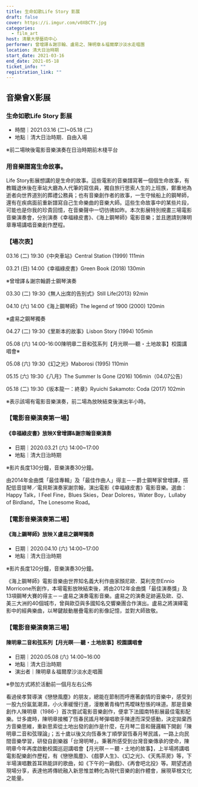 ```yaml
---
title: 生命如歌Life Story 影展
draft: false
cover: https://i.imgur.com/v0XBCTY.jpg
categories:
  - film_art
host: 清華大學藝術中心
performer: 曾增譯＆謝宗翰、盧易之、陳明章＆福爾摩沙淡水走唱團
location: 清大日治時期
start_date: 2021-03-16
end_date: 2021-05-18
ticket_info: ""
registration_link: ""
---
```

## 音樂會X影展
### 生命如歌Life Story 影展
* 時間｜2021.03.16 (二)~05.18 (二)
* 地點｜清大日治時期．自由入場

※前二場映後電影音樂演奏在日治時期前木棧平台

### 用音樂譜寫生命故事。

Life Story影展想講的是生命的故事。這些電影的音樂譜寫著一個個生命故事，有教職退休後在車站大廳為人代筆的寫信員，獨自旅行思索人生的上班族，鄭重地為逝者向世界道別的葬禮公務員；也有音樂創作者的故事，一生守候船上的鋼琴師，還有在疾病面前重新譜寫自己生命樂曲的音樂大師。這些生命故事中的某些片段，可能也是你我的珍貴回憶，在音樂聲中一切彷彿如昨。本次影展特別規畫三場電影音樂演奏會，分別演奏《幸福綠皮書》、《海上鋼琴師》電影音樂；並且邀請到陳明章專場講唱音樂創作歷程。

### 【場次表】
03.16 (二) 19:30《中央車站》Central Station (1999) 111min

03.21 (日) 14:00《幸福綠皮書》Green Book (2018) 130min

※曾增譯＆謝宗翰爵士鋼琴演奏

03.30 (二) 19:30《無人出席的告別式》Still Life(2013) 92min

04.10 (六) 14:00《海上鋼琴師》The legend of 1900 (2000) 120min

※盧易之鋼琴獨奏

04.27 (二) 19:30《里斯本的故事》Lisbon Story (1994) 105min

05.08 (六) 14:00-16:00陳明章二音和弦系列【月光暝──聽・土地故事】校園講唱會※

05.08 (六) 19:30《幻之光》Maborosi (1995) 110min

05.15 (六) 19:30《八月》The Summer Is Gone (2016) 106min（04.07公告）

05.18 (二) 19:30《坂本龍一：終章》Ryuichi Sakamoto: Coda (2017) 102min

※表示該場有電影音樂演奏，前二場為放映結束後演出半小時。

### 【電影音樂演奏第一場】
#### 《幸福綠皮書》放映X曾增譯&謝宗翰音樂演奏
* 日期｜2020.03.21 (六) 14:00~17:00
* 地點｜清大日治時期

※影片長度130分鐘，音樂演奏30分鐘。

由2014年金曲獎「最佳專輯」及「最佳作曲人」得主－－爵士鋼琴家曾增譯，搭配低音提琴／電貝斯演奏家謝宗翰，演出電影《幸福綠皮書》電影音樂。選曲：Happy Talk，I Feel Fine，Blues Skies，Dear Dolores，Water Boy，Lullaby of Birdland，The Lonesome Road。


### 【電影音樂演奏第二場】
#### 《海上鋼琴師》放映Ｘ盧易之鋼琴獨奏
* 日期｜2020.04.10 (六) 14:00~17:00
* 地點｜清大日治時期

※影片長度120分鐘，音樂演奏30分鐘。

《海上鋼琴師》電影音樂由世界知名義大利作曲家顏尼歐．莫利克奈Ennio Morricone所創作，本場電影放映結束後，將由2012年金曲獎「最佳演奏獎」及13項鋼琴大賽的得主－－盧易之演奏電影音樂。盧易之的演奏足跡遍及歐、亞、美三大洲的40個城市，曾與歐亞與多國知名交響樂團合作演出。盧易之將演繹電影中的經典樂曲，以琴鍵敲動層疊電影的影像記憶，並對大師致敬。


### 【電影音樂演奏第三場】
#### 陳明章二音和弦系列【月光暝──聽・土地故事】校園講唱會
* 日期｜2020.05.08 (六) 14:00~16:00
* 地點｜清大日治時期
* 演出者｜陳明章＆福爾摩沙淡水走唱團

※參加方式將於活動前一個月左右公佈

看過侯孝賢導演《戀戀風塵》的朋友，總能在節制而呼應著劇情的音樂中，感受到一股九份氤氳潮濕，小火車緩慢行進，漫散著青梅竹馬曖昧愁悵的味道。那是音樂創作人陳明章（1986-）首次嘗試電影音樂創作，便拿下法國南特影展最佳電影配樂。廿多歲時，陳明章接觸了恆春民謠月琴彈唱歌手陳達而深受感動，決定拋棄西方音樂思維，重新思索從土地出發的創作是什麼，在月琴二音和聲邏輯下開創「陳明章二音和弦理論」；五十歲以後又向恆春朱丁順學習恆春月琴民謠，一路上向民間音樂學習，研發自創樂器「台灣明琴」。秉著所感受到台灣音樂傳承的使命，陳明章今年再度啟動校園巡迴講唱會【月光暝－－聽・土地的故事】，上半場將講唱電影配樂創作歷程，有《戀戀風塵》、《戲夢人生》、《幻之光》、《天馬茶房》等，下半場演唱數首耳熟能詳的歌曲，如《下午的一齣戲》、《再會吧北投》等。期望透過現場分享，表達他將傳統融入新思惟並轉化為現代音樂的創作體會，展現草根文化之能量。